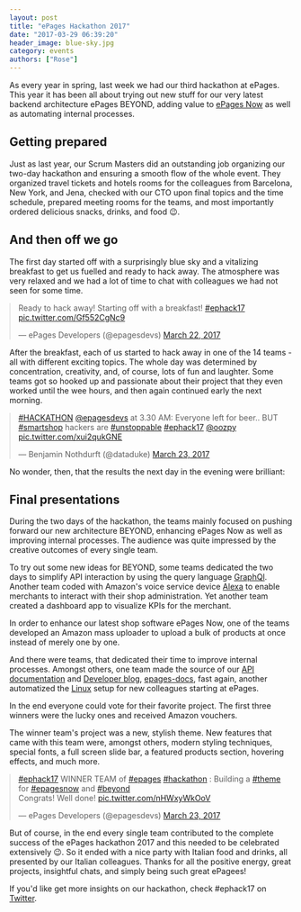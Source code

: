 ```yaml
---
layout: post
title: "ePages Hackathon 2017"
date: "2017-03-29 06:39:20"
header_image: blue-sky.jpg
category: events
authors: ["Rose"]
---
```

<style>
.twitter-tweet {
  margin: auto;
}
</style>

As every year in spring, last week we had our third hackathon at ePages.
This year it has been all about trying out new stuff for our very latest backend architecture ePages BEYOND, adding value to [ePages Now](https://www.epages.com/en/now/) as well as automating internal processes.

## Getting prepared

Just as last year, our Scrum Masters did an outstanding job organizing our two-day hackathon and ensuring a smooth flow of the whole event.
They organized travel tickets and hotels rooms for the colleagues from Barcelona, New York, and Jena, checked with our CTO upon final topics and the time schedule, prepared meeting rooms for the teams, and most importantly ordered delicious snacks, drinks, and food 😉.

## And then off we go

The first day started off with a surprisingly blue sky and a vitalizing breakfast to get us fuelled and ready to hack away.
The atmosphere was very relaxed and we had a lot of time to chat with colleagues we had not seen for some time.

<blockquote class="twitter-tweet" data-lang="en"><p lang="en" dir="ltr">Ready to hack away! Starting off with a breakfast! <a href="https://twitter.com/hashtag/ephack17?src=hash">#ephack17</a> <a href="https://t.co/Gf552CgNc9">pic.twitter.com/Gf552CgNc9</a></p>&mdash; ePages Developers (@epagesdevs) <a href="https://twitter.com/epagesdevs/status/844451431872647168">March 22, 2017</a></blockquote>
<script async src="//platform.twitter.com/widgets.js" charset="utf-8"></script>

After the breakfast, each of us started to hack away in one of the 14 teams - all with different exciting topics.
The whole day was determined by concentration, creativity, and, of course, lots of fun and laughter.
Some teams got so hooked up and passionate about their project that they even worked until the wee hours, and then again continued early the next morning.

<blockquote class="twitter-tweet" data-lang="en"><p lang="en" dir="ltr"><a href="https://twitter.com/hashtag/HACKATHON?src=hash">#HACKATHON</a> <a href="https://twitter.com/epagesdevs">@epagesdevs</a> at 3.30 AM: Everyone left for beer.. BUT <a href="https://twitter.com/hashtag/smartshop?src=hash">#smartshop</a> hackers are <a href="https://twitter.com/hashtag/unstoppable?src=hash">#unstoppable</a> <a href="https://twitter.com/hashtag/ephack17?src=hash">#ephack17</a> <a href="https://twitter.com/oozpy">@oozpy</a> <a href="https://t.co/xui2qukGNE">pic.twitter.com/xui2qukGNE</a></p>&mdash; Benjamin Nothdurft (@dataduke) <a href="https://twitter.com/dataduke/status/844816040454307840">March 23, 2017</a></blockquote>
<script async src="//platform.twitter.com/widgets.js" charset="utf-8"></script>

No wonder, then, that the results the next day in the evening were brilliant:

## Final presentations

During the two days of the hackathon, the teams mainly focused on pushing forward our new architecture BEYOND, enhancing ePages Now as well as improving internal processes.
The audience was quite impressed by the creative outcomes of every single team.

To try out some new ideas for BEYOND, some teams dedicated the two days to simplify API interaction by using the query language [GraphQl](http://graphql.org/learn/).
Another team coded with Amazon's voice service device [Alexa](https://developer.amazon.com/alexa) to enable merchants to interact with their shop administration.
Yet another team created a dashboard app to visualize KPIs for the merchant.

In order to enhance our latest shop software ePages Now, one of the teams developed an Amazon mass uploader to upload a bulk of products at once instead of merely one by one.

And there were teams, that dedicated their time to improve internal processes.
Amongst others, one team made the source of our [API documentation](https://developer.epages.com/apps) and [Developer blog](https://developer.epages.com/blog), [epages-docs](https://github.com/ePages-de/epages-docs), fast again, another automatized the [Linux](https://www.linux.com/) setup for new colleagues starting at ePages.

In the end everyone could vote for their favorite project.
The first three winners were the lucky ones and received Amazon vouchers.

The winner team's project was a new, stylish theme.
New features that came with this team were, amongst others, modern styling techniques, special fonts, a full screen slide bar, a featured products section, hovering effects, and much more.

<blockquote class="twitter-tweet" data-lang="en"><p lang="en" dir="ltr"><a href="https://twitter.com/hashtag/ephack17?src=hash">#ephack17</a> WINNER TEAM of <a href="https://twitter.com/hashtag/epages?src=hash">#epages</a> <a href="https://twitter.com/hashtag/hackathon?src=hash">#hackathon</a> : Building a <a href="https://twitter.com/hashtag/theme?src=hash">#theme</a> for <a href="https://twitter.com/hashtag/epagesnow?src=hash">#epagesnow</a> and <a href="https://twitter.com/hashtag/beyond?src=hash">#beyond</a><br>Congrats! Well done! <a href="https://t.co/nHWxyWkOoV">pic.twitter.com/nHWxyWkOoV</a></p>&mdash; ePages Developers (@epagesdevs) <a href="https://twitter.com/epagesdevs/status/844973976208244736">March 23, 2017</a></blockquote>
<script async src="//platform.twitter.com/widgets.js" charset="utf-8"></script>

But of course, in the end every single team contributed to the complete success of the ePages hackathon 2017 and this needed to be celebrated extensively 😉.
So it ended with a nice party with Italian food and drinks, all presented by our Italian colleagues.
Thanks for all the positive energy, great projects, insightful chats, and simply being such great ePagees!

If you'd like get more insights on our hackathon, check #ephack17 on [Twitter](https://twitter.com/search?q=%23ephack17&src=typd).
